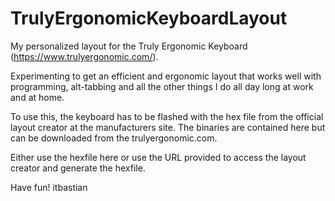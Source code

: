 TrulyErgonomicKeyboardLayout
============================

My personalized layout for the Truly Ergonomic Keyboard 
(https://www.trulyergonomic.com/).

Experimenting to get an efficient and ergonomic layout that
works well with programming, alt-tabbing and all the other things 
I do all day long at work and at home.

To use this, the keyboard has to be flashed with the hex file from
the official layout creator at the manufacturers site. The binaries
are contained here but can be downloaded from the trulyergonomic.com.

Either use the hexfile here or use the URL provided to access the
layout creator and generate the hexfile.

Have fun!
itbastian
